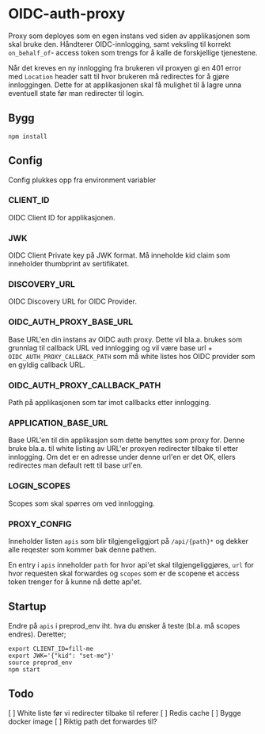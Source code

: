 # OIDC-auth-proxy

Proxy som deployes som en egen instans ved siden av applikasjonen som skal bruke den.
Håndterer OIDC-innlogging, samt veksling til korrekt `on_behalf_of`- access token som trengs for å kalle de forskjellige tjenestene.

Når det kreves en ny innlogging fra brukeren vil proxyen gi en 401 error med `Location` header satt til hvor brukeren må redirectes for å gjøre innloggingen. Dette for at applikasjonen skal få mulighet til å lagre unna eventuell state før man redirecter til login.

## Bygg
```
npm install
```

## Config
Config plukkes opp fra environment variabler
### CLIENT_ID
OIDC Client ID for applikasjonen.
### JWK
OIDC Client Private key på JWK format. Må inneholde kid claim som inneholder thumbprint av sertifikatet.
### DISCOVERY_URL
OIDC Discovery URL for OIDC Provider.
### OIDC_AUTH_PROXY_BASE_URL
Base URL'en din instans av OIDC auth proxy. Dette vil bla.a. brukes som grunnlag til callback URL ved innlogging og vil være base url + `OIDC_AUTH_PROXY_CALLBACK_PATH` som må white listes hos OIDC provider som en gyldig callback URL.
### OIDC_AUTH_PROXY_CALLBACK_PATH
Path på applikasjonen som tar imot callbacks etter innlogging.
### APPLICATION_BASE_URL
Base URL'en til din applikasjon som dette benyttes som proxy for. Denne bruke bla.a. til white listing av URL'er proxyen redirecter tilbake til etter innlogging. Om det er en adresse under denne url'en er det OK, ellers redirectes man default rett til base url'en.
### LOGIN_SCOPES
Scopes som skal spørres om ved innlogging.
### PROXY_CONFIG
Inneholder listen `apis` som blir tilgjengeliggjort på `/api/{path}*` og dekker alle reqester som kommer bak denne pathen.

En entry i `apis` inneholder `path` for hvor api'et skal tilgjengeliggjøres, `url` for hvor requesten skal forwardes og `scopes` som er de scopene et access token trenger for å kunne nå dette api'et.

## Startup
Endre på `apis` i preprod_env iht. hva du ønsker å teste (bl.a. må scopes endres). Deretter;
```
export CLIENT_ID=fill-me
export JWK='{"kid": "set-me"}'
source preprod_env
npm start
```

## Todo
[ ] White liste før vi redirecter tilbake til referer
[ ] Redis cache
[ ] Bygge docker image
[ ] Riktig path det forwardes til?